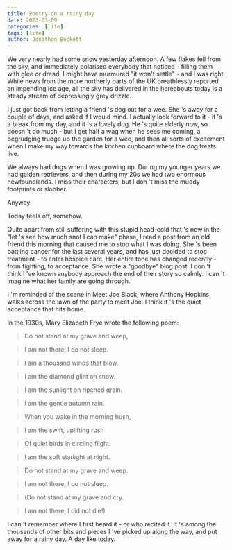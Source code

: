 ```yaml
---
title: Poetry on a rainy day
date: 2023-03-09
categories: [life]
tags: [life]
author: Jonathan Beckett
---
```


We very nearly had some snow yesterday afternoon. A few flakes fell from the sky, and immediately polarised everybody that noticed - filling them with glee or dread. I might have murmured "it won't settle" - and I was right. While news from the more northerly parts of the UK breathlessly reported an impending ice age, all the sky has delivered in the hereabouts today is a steady stream of depressingly grey drizzle.

I just got back from letting a friend 's dog out for a wee. She 's away for a couple of days, and asked if I would mind. I actually look forward to it - it 's a break from my day, and it 's a lovely dog. He 's quite elderly now, so doesn 't do much - but I get half a wag when he sees me coming, a begrudging trudge up the garden for a wee, and then all sorts of excitement when I make my way towards the kitchen cupboard where the dog treats live.

We always had dogs when I was growing up. During my younger years we had golden retrievers, and then during my 20s we had two enormous newfoundlands. I miss their characters, but I don 't miss the muddy footprints or slobber.

Anyway.

Today feels off, somehow.

Quite apart from still suffering with this stupid head-cold that 's now in the "let 's see how much snot I can make" phase, I read a post from an old friend this morning that caused me to stop what I was doing. She 's been battling cancer for the last several years, and has just decided to stop treatment - to enter hospice care. Her entire tone has changed recently - from fighting, to acceptance. She wrote a  "goodbye" blog post. I don 't think I 've known anybody approach the end of their story so calmly. I can 't imagine what her family are going through.

I 'm reminded of the scene in Meet Joe Black, where Anthony Hopkins walks across the lawn of the party to meet Joe. I think it 's the quiet acceptance that hits home.

In the 1930s, Mary Elizabeth Frye wrote the following poem:

> Do not stand at my grave and weep,  

> I am not there, I do not sleep.  

>   

> I am a thousand winds that blow.  

> I am the diamond glint on snow.  

> I am the sunlight on ripened grain.  

> I am the gentle autumn rain.   

> 

> When you wake in the morning hush,  

> I am the swift, uplifting rush  

> Of quiet birds in circling flight.  

> I am the soft starlight at night.   

> 

> Do not stand at my grave and weep.  

> I am not there, I do not sleep.  

> (Do not stand at my grave and cry.  

> I am not there, I did not die!)

I can 't remember where I first heard it - or who recited it. It 's among the thousands of other bits and pieces I 've picked up along the way, and put away for a rainy day. A day like today.